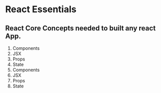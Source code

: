 # React Essentials

## React Core Concepts needed to built any react App.

1. Components 
2. JSX
3. Props
4. State
1. Components 
2. JSX
3. Props
4. State